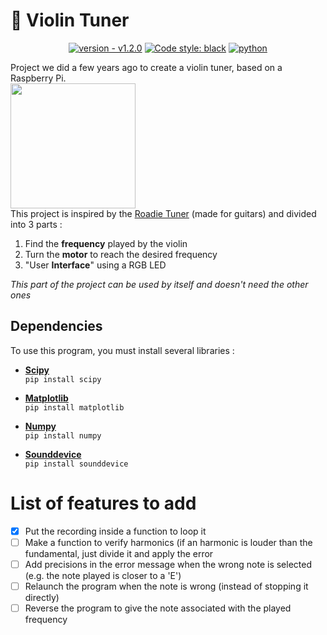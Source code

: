 # 🎻 Violin Tuner

<div align = "center">
    
<a href="">[![version - v1.2.0](https://img.shields.io/badge/version-v1.2.0-4ec1ff)](https://github.com/thomassamoth/violin-tuner/releases/tag/1.1.0)</a>
<a href="">[![Code style: black](https://img.shields.io/badge/code%20style-black-000000.svg)](https://github.com/psf/black)</a>
<a href="">[![python](https://img.shields.io/badge/python-3.8.10-blue)](http://python.org)</a>
</div>

Project we did a few years ago to create a violin tuner, based on a Raspberry Pi.  
<img src="https://upload.wikimedia.org/wikipedia/commons/thumb/b/b8/Raspberry_Pi_3_B%2B_%2839906370335%29.png/1280px-Raspberry_Pi_3_B%2B_%2839906370335%29.png" height="200">  
This project is inspired by the [Roadie Tuner](https://www.roadiemusic.com/) (made for guitars) and divided into 3 parts : 
1. Find the **frequency** played by the violin
2. Turn the **motor** to reach the desired frequency
3. "User **Interface**" using a RGB LED

*This part of the project can be used by itself and doesn't need the other ones*

## Dependencies

To use this program, you must install several libraries :
- [**Scipy**](https://scipy.org/)  
    ```pip install scipy```

- [**Matplotlib**](https://matplotlib.org/)  
    ```pip install matplotlib```
- [**Numpy**](http://numpy.org)  
    ```pip install numpy```
- [**Sounddevice**](https://python-sounddevice.readthedocs.io/en/0.4.4/)  
    ```pip install sounddevice```

# List of features to add

- [X] Put the recording inside a function to loop it
- [ ] Make a function to verify harmonics (if an harmonic is louder than the fundamental, just divide it and apply the error
- [ ] Add precisions in the error message when the wrong note is selected (e.g. the note played is closer to a 'E')
- [ ] Relaunch the program when the note is wrong (instead of stopping it directly)  
- [ ] Reverse the program to give the note associated with the played frequency
